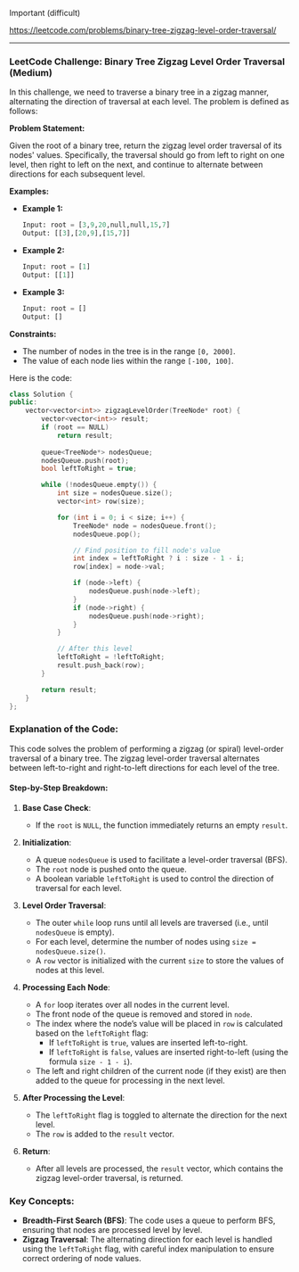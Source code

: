 Important (difficult)

https://leetcode.com/problems/binary-tree-zigzag-level-order-traversal/

---

### LeetCode Challenge: Binary Tree Zigzag Level Order Traversal (Medium)

In this challenge, we need to traverse a binary tree in a zigzag manner, alternating the direction of traversal at each level. The problem is defined as follows:

**Problem Statement:**

Given the root of a binary tree, return the zigzag level order traversal of its nodes' values. Specifically, the traversal should go from left to right on one level, then right to left on the next, and continue to alternate between directions for each subsequent level.

**Examples:**

- **Example 1:**

    ```python
    Input: root = [3,9,20,null,null,15,7]
    Output: [[3],[20,9],[15,7]]
    ```

- **Example 2:**

    ```python
    Input: root = [1]
    Output: [[1]]
    ```

- **Example 3:**

    ```python
    Input: root = []
    Output: []
    ```

**Constraints:**

- The number of nodes in the tree is in the range `[0, 2000]`.
- The value of each node lies within the range `[-100, 100]`.

Here is the code:

```cpp
class Solution {
public:
    vector<vector<int>> zigzagLevelOrder(TreeNode* root) {
        vector<vector<int>> result;
        if (root == NULL)
            return result;
        
        queue<TreeNode*> nodesQueue;
        nodesQueue.push(root);
        bool leftToRight = true;

        while (!nodesQueue.empty()) {
            int size = nodesQueue.size();
            vector<int> row(size);

            for (int i = 0; i < size; i++) {
                TreeNode* node = nodesQueue.front();
                nodesQueue.pop();

                // Find position to fill node's value
                int index = leftToRight ? i : size - 1 - i;
                row[index] = node->val;

                if (node->left) {
                    nodesQueue.push(node->left);
                }
                if (node->right) {
                    nodesQueue.push(node->right);
                }
            }

            // After this level
            leftToRight = !leftToRight;
            result.push_back(row);
        }

        return result;
    }
};
```

### Explanation of the Code:

This code solves the problem of performing a zigzag (or spiral) level-order traversal of a binary tree. The zigzag level-order traversal alternates between left-to-right and right-to-left directions for each level of the tree.

#### Step-by-Step Breakdown:

1. **Base Case Check**: 
    - If the `root` is `NULL`, the function immediately returns an empty `result`.

2. **Initialization**:
    - A queue `nodesQueue` is used to facilitate a level-order traversal (BFS).
    - The `root` node is pushed onto the queue.
    - A boolean variable `leftToRight` is used to control the direction of traversal for each level.

3. **Level Order Traversal**:
    - The outer `while` loop runs until all levels are traversed (i.e., until `nodesQueue` is empty).
    - For each level, determine the number of nodes using `size = nodesQueue.size()`.
    - A `row` vector is initialized with the current `size` to store the values of nodes at this level.

4. **Processing Each Node**:
    - A `for` loop iterates over all nodes in the current level.
    - The front node of the queue is removed and stored in `node`.
    - The index where the node’s value will be placed in `row` is calculated based on the `leftToRight` flag:
        - If `leftToRight` is `true`, values are inserted left-to-right.
        - If `leftToRight` is `false`, values are inserted right-to-left (using the formula `size - 1 - i`).
    - The left and right children of the current node (if they exist) are then added to the queue for processing in the next level.

5. **After Processing the Level**:
    - The `leftToRight` flag is toggled to alternate the direction for the next level.
    - The `row` is added to the `result` vector.

6. **Return**:
    - After all levels are processed, the `result` vector, which contains the zigzag level-order traversal, is returned.

### Key Concepts:
- **Breadth-First Search (BFS)**: The code uses a queue to perform BFS, ensuring that nodes are processed level by level.
- **Zigzag Traversal**: The alternating direction for each level is handled using the `leftToRight` flag, with careful index manipulation to ensure correct ordering of node values.

